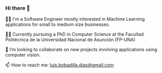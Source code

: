 ### Hi there 👋

👨‍💻  I'm a Software Engineer mostly interested in Machine Learning applications for small to medium size businesses. 

👨‍🎓  Currently pursuing a PhD in Computer Science at the Facultad Politécnica de la Universidad Nacional de Asunción (FP-UNA)

👯  I’m looking to collaborate on new projects involving applications using computer vision. 

📫  How to reach me: luis.bobadilla.dias@gmail.com
